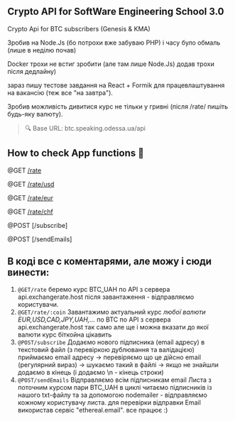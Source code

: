 ## Crypto API for SoftWare Engineering School 3.0

Crypto Api for BTC subscribers (Genesis &amp; KMA)

Зробив на Node.Js (бо потрохи вже забуваю PHP) і часу було обмаль (лише в неділю почав) 

Docker трохи не встиг зробити (але там лише Node.Js) додав трохи після дедлайну) 

зараз пишу тестове завдання на React + Formik для працевлаштування на вакансію (теж все "на завтра").

Зробив можливість дивитися курс не тільки у гривні (після /rate/ пишіть будь-яку валюту).

>  🔍 Base URL:  btc.speaking.odessa.ua/api

## How to check App functions  🚀

@GET [/rate](http://btc.speaking.odessa.ua/api/rate/)

@GET [/rate/usd](http://btc.speaking.odessa.ua/api/rate/usd)

@GET [/rate/eur](http://btc.speaking.odessa.ua/api/rate/eur)

@GET [/rate/chf](http://btc.speaking.odessa.ua/api/rate/chf)

@POST [/subscribe] 

@POST [/sendEmails] 


## В коді все с коментарями, але можу і сюди винести:

1. `@GET/rate` беремо курс BTC_UAH по API з сервера api.exchangerate.host
після завантаження - відправляємо користувачи.
2. `@GET/rate/:coin` Завантажимо актуальний курс *любої валюти EUR,USD,CAD,JPY,UAH,...* по BTC по API з сервера api.exchangerate.host
так само але ще і можна вказати до якої валюти курс біткойна цікавить
3. `@POST/subscribe` Додаємо нового підписника (email адресу) в текстовий файл (з перевіркою дублювання та валідацією)
приймаємо email адресу -> перевіряємо що це дійсно email (регулярний вираз) -> шукаємо такий в файлі -> якщо не знайшли додаємо в кінець (і додаємо \n - кінець строки)
4. `@POST/sendEmails` Відправляємо всім підписникам email Листа з поточним курсом пари BTC_UAH
в циклі читаємо підписників із нашого txt-файлу та за допомогою nodemailer - відправляємо кожному користувачу листа.
для перевірки відправки Email використав сервіс "ethereal.email". все працює :)
